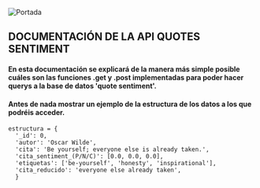 ![Portada](https://github.com/as-Solo/Sentimentanalysis_Quotes/blob/main/img/portada_readme.jpg)

## DOCUMENTACIÓN DE LA API QUOTES SENTIMENT

#### En esta documentación se explicará de la manera más simple posible cuáles son las funciones .get y .post implementadas para poder hacer querys a la base de datos 'quote sentiment'.

#### Antes de nada mostrar un ejemplo de la estructura de los datos a los que podréis acceder.

```
estructura = {
  '_id': 0,
  'autor': 'Oscar Wilde',
  'cita': 'Be yourself; everyone else is already taken.',
  'cita_sentiment_(P/N/C)': [0.0, 0.0, 0.0],
  'etiquetas': ['be-yourself', 'honesty', 'inspirational'],
  'cita_reducido': 'everyone else already taken',
  }
```

